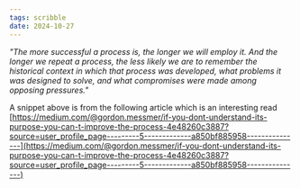 ```yaml
---
tags: scribble
date: 2024-10-27
---
```


_"The more successful a process is, the longer we will employ it.
And the longer we repeat a process, the less likely we are to
remember the historical context in which that process was developed,
what problems it was designed to solve, and what compromises were 
made among opposing pressures."_

A snippet above is from the following article which is an interesting read
[https://medium.com/@gordon.messmer/if-you-dont-understand-its-purpose-you-can-t-improve-the-process-4e48260c3887?source=user_profile_page---------5-------------a850bf885958---------------](https://medium.com/@gordon.messmer/if-you-dont-understand-its-purpose-you-can-t-improve-the-process-4e48260c3887?source=user_profile_page---------5-------------a850bf885958---------------)
